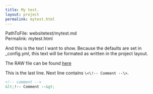 ```yaml
---
title: My test.
layout: project
permalink: mytest.html
---
```


PathToFile:  websitetest/mytest.md  
Permalink:  mytest.html

And this is the text I want to show. 
Because the defaults are set in _config.yml, 
this text will be formated as written
in the project layout.

The RAW file can be found [here](https://github.com/M2vH/websitetest/raw/gh-pages/_layouts/project.html)


This is the last line. Next line contains `\<\!-- Comment --\>`. 

<!--
This text is not displayed.
EndOfComment
-->

```html
<!-- comment -->
&lt;!-- Comment --&gt;
```

